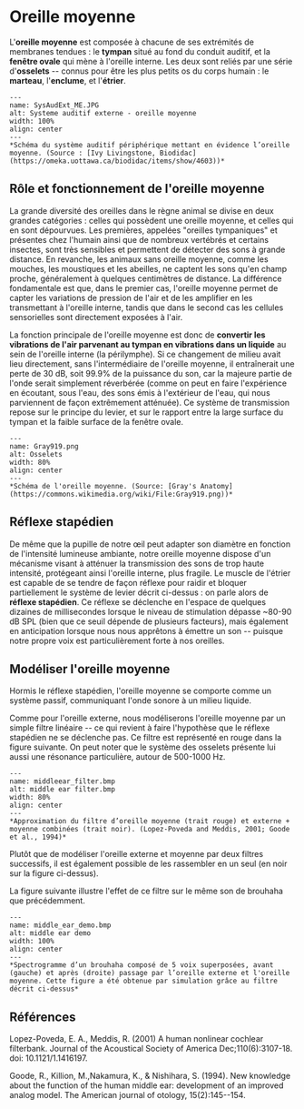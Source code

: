 
# Oreille moyenne

L'**oreille moyenne** est composée à chacune de ses extrémités de membranes tendues : le **tympan** situé au fond du conduit auditif, et la **fenêtre ovale** qui mène à l'oreille interne. Les deux sont reliés par une série d'**osselets** -- connus pour être les plus petits os du corps humain : le **marteau**, l'**enclume**, et l'**étrier**. 

```{figure} SysAudExt_ME.JPG
---
name: SysAudExt_ME.JPG
alt: Systeme auditif externe - oreille moyenne
width: 100%
align: center
---
*Schéma du système auditif périphérique mettant en évidence l’oreille moyenne. (Source : [Ivy Livingstone, Biodidac](https://omeka.uottawa.ca/biodidac/items/show/4603))*
```

## Rôle et fonctionnement de l'oreille moyenne 

La grande diversité des oreilles dans le règne animal se divise en deux grandes catégories : celles qui possèdent une oreille moyenne, et celles qui en sont dépourvues. Les premières, appelées "oreilles tympaniques" et présentes chez l'humain ainsi que de nombreux vertébrés et certains insectes, sont très sensibles et permettent de détecter des sons à grande distance. En revanche, les animaux sans oreille moyenne, comme les mouches, les moustiques et les abeilles, ne captent les sons qu'en champ proche, généralement à quelques centimètres de distance. La différence fondamentale est que, dans le premier cas, l'oreille moyenne permet de capter les variations de pression de l'air et de les amplifier en les transmettant à l'oreille interne, tandis que dans le second cas les cellules sensorielles sont directement exposées à l'air.

La fonction principale de l'oreille moyenne est donc de **convertir les vibrations de l'air parvenant au tympan en vibrations dans un liquide** au sein de l'oreille interne (la périlymphe). Si ce changement de milieu avait lieu directement, sans l'intermédiaire de l'oreille moyenne, il entraînerait une perte de 30 dB, soit 99.9% de la puissance du son, car la majeure partie de l'onde serait simplement réverbérée (comme on peut en faire l'expérience en écoutant, sous l'eau, des sons émis à l'extérieur de l'eau, qui nous parviennent de façon extrêmement atténuée). Ce système de transmission repose sur le principe du levier, et sur le rapport entre la large surface du tympan et la faible surface de la fenêtre ovale.

```{figure} Gray919.png
---
name: Gray919.png
alt: Osselets
width: 80%
align: center
---
*Schéma de l'oreille moyenne. (Source: [Gray's Anatomy](https://commons.wikimedia.org/wiki/File:Gray919.png))*
```

## Réflexe stapédien 

De même que la pupille de notre œil peut adapter son diamètre en fonction de l'intensité lumineuse ambiante, notre oreille moyenne dispose d'un mécanisme visant à atténuer la transmission des sons de trop haute intensité, protégeant ainsi l'oreille interne, plus fragile. Le muscle de l'étrier est capable de se tendre de façon réflexe pour raidir et bloquer partiellement le système de levier décrit ci-dessus : on parle alors de **réflexe stapédien**. Ce réflexe se déclenche en l'espace de quelques dizaines de millisecondes lorsque le niveau de stimulation dépasse ~80-90 dB SPL (bien que ce seuil dépende de plusieurs facteurs), mais également en anticipation lorsque nous nous apprêtons à émettre un son -- puisque notre propre voix est particulièrement forte à nos oreilles.

## Modéliser l'oreille moyenne

Hormis le réflexe stapédien, l'oreille moyenne se comporte comme un système passif, communiquant l'onde sonore à un milieu liquide. 

Comme pour l'oreille externe, nous modéliserons l'oreille moyenne par un simple filtre linéaire -- ce qui revient à faire l'hypothèse que le réflexe stapédien ne se déclenche pas. Ce filtre est représenté en rouge dans la figure suivante. On peut noter que le système des osselets présente lui aussi une résonance particulière, autour de 500-1000 Hz.

```{figure} middleear_filter.bmp
---
name: middleear_filter.bmp
alt: middle ear filter.bmp
width: 80%
align: center
---
*Approximation du filtre d’oreille moyenne (trait rouge) et externe + moyenne combinées (trait noir). (Lopez-Poveda and Meddis, 2001; Goode et al., 1994)*
```

Plutôt que de modéliser l'oreille externe et moyenne par deux filtres successifs, il est également possible de les rassembler en un seul (en noir sur la figure ci-dessus).

La figure suivante illustre l'effet de ce filtre sur le même son de brouhaha que précédemment.

```{figure} middle_ear_demo.bmp
---
name: middle_ear_demo.bmp
alt: middle ear demo
width: 100%
align: center
---
*Spectrogramme d’un brouhaha composé de 5 voix superposées, avant (gauche) et après (droite) passage par l’oreille externe et l'oreille moyenne. Cette figure a été obtenue par simulation grâce au filtre décrit ci-dessus*
```


## Références

Lopez-Poveda, E. A., Meddis, R. (2001) A human nonlinear cochlear filterbank. Journal of the Acoustical Society of America Dec;110(6):3107-18. doi: 10.1121/1.1416197.

Goode, R., Killion, M.,Nakamura,  K., & Nishihara, S. (1994). New knowledge about the function of the human middle ear: development of an improved analog model. The American journal of otology, 15(2):145--154. 

